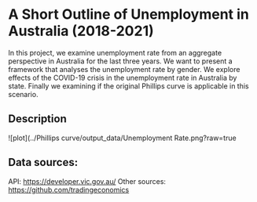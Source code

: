 # A Short Outline of Unemployment in Australia (2018-2021)

In this project, we examine unemployment rate from an aggregate perspective in Australia for the last three years. We want to present a framework that analyses the unemployment rate by gender. We explore effects of the COVID-19 crisis in the unemployment rate in Australia by state. Finally we examining if the original Phillips curve is applicable in this scenario.

## Description
![plot](../Phillips curve/output_data/Unemployment Rate.png?raw=true

 ## Data sources:
API: https://developer.vic.gov.au/
Other sources: https://github.com/tradingeconomics
